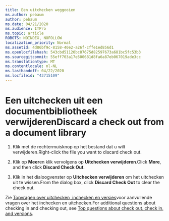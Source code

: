 ```yaml
---
title: Een uitchecken weggooien
ms.author: pebaum
author: pebaum
ms.date: 04/21/2020
ms.audience: ITPro
ms.topic: article
ROBOTS: NOINDEX, NOFOLLOW
localization_priority: Normal
ms.assetid: 4d86bf9c-8158-40e2-a26f-cffe1ed856d1
ms.openlocfilehash: 543cbd51120bc87675d82597673a681bc5fc53b3
ms.sourcegitcommit: 55eff703a17e500681d8fa6a87eb067019ade3cc
ms.translationtype: MT
ms.contentlocale: nl-NL
ms.lasthandoff: 04/22/2020
ms.locfileid: "43715109"
---
```

# <a name="discard-a-check-out-from-a-document-library"></a><span data-ttu-id="a4f86-102">Een uitchecken uit een documentbibliotheek verwijderen</span><span class="sxs-lookup"><span data-stu-id="a4f86-102">Discard a check out from a document library</span></span>

1. <span data-ttu-id="a4f86-103">Klik met de rechtermuisknop op het bestand dat u wilt verwijderen.</span><span class="sxs-lookup"><span data-stu-id="a4f86-103">Right-click the file you want to discard check out.</span></span>
    
2. <span data-ttu-id="a4f86-104">Klik op **Meer**en klik vervolgens op **Uitchecken verwijderen**.</span><span class="sxs-lookup"><span data-stu-id="a4f86-104">Click **More**, and then click **Discard Check Out**.</span></span> 
    
3. <span data-ttu-id="a4f86-105">Klik in het dialoogvenster op **Uitchecken verwijderen** om het uitchecken uit te wissen.</span><span class="sxs-lookup"><span data-stu-id="a4f86-105">From the dialog box, click **Discard Check Out** to clear the check out.</span></span> 
    
<span data-ttu-id="a4f86-106">Zie [Topvragen over uitchecken, inchecken en versies](https://go.microsoft.com/fwlink/?linkid=2018786)voor aanvullende vragen over het inchecken en uitchecken.</span><span class="sxs-lookup"><span data-stu-id="a4f86-106">For additional questions about checking in and checking out, see [Top questions about check out, check in, and versions](https://go.microsoft.com/fwlink/?linkid=2018786).</span></span>
  

